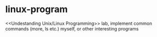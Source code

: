 # linux-program
&lt;&lt;Undestanding Unix/Linux  Programming>> lab, implement common commands (more, ls etc.) myself,
or other interesting programs
